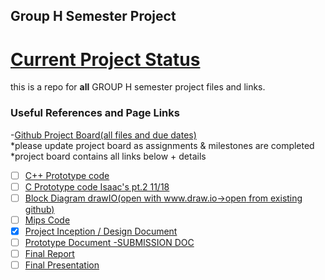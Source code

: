 ## Group H Semester Project 
# [Current Project Status](https://github.com/XYIAN/numConverter_groupH/projects/1)   
this is a repo for **all** GROUP H semester project files and links.    

### Useful References and Page Links
-[Github Project Board(all files and due dates)](https://github.com/XYIAN/numConverter_groupH/projects/1)  
*please update project board as assignments & milestones are completed  
*project board contains all links below + details   
- [ ] [C++ Prototype code](https://github.com/XYIAN/numConverter_groupH/blob/master/main.cpp)  
- [ ] [C Prototype code Isaac's pt.2 11/18](https://github.com/XYIAN/numConverter_groupH/blob/master/numConverter_c)
- [ ] [Block Diagram drawIO(open with www.draw.io->open from existing github)](https://github.com/XYIAN/numConverter_groupH/blob/master/BlockDiagram.drawi)  
- [ ] [Mips Code](https://github.com/XYIAN/numConverter_groupH/blob/master/number_converter.asm)   
- [x] [Project Inception / Design Document](https://docs.google.com/document/d/16p1Qrxc3XLgVbYR4pAPWAa37GxGlq-BZcojlDWp8RvU/edit?usp=sharing)  
- [ ] [Prototype Document -SUBMISSION DOC](https://docs.google.com/document/d/1ngEu0QP9Kb11cTETK2o_wgUo9iLp9WHGClsVXDhjsmc/edit)
- [ ] [Final Report](https://docs.google.com/document/d/1E7U-RhhtRFhyxZ4OmCTt8KvRdRTByNxvKQdQ4vEU2Cc/edit?usp=sharing)
- [ ] [Final Presentation](https://docs.google.com/presentation/d/1pinwSAzyNOD81DZsg-90pqISE6k9lzZYqVU6wdagLrU/edit?usp=sharing)  
